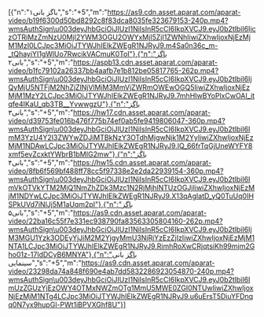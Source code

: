 [{"n":"باگز بانی۱","s":"+5","m":"https://as9.cdn.asset.aparat.com/aparat-video/b19f6300d50bd8292c8f83dca8035fe323679153-240p.mp4?wmsAuthSign\u003deyJhbGciOiJIUzI1NiIsInR5cCI6IkpXVCJ9.eyJ0b2tlbiI6IjczOTRiMzZmNzU0MjI2YWM3OGU2OWYxMjI5ZjI1ZWNhIiwiZXhwIjoxNjEzMjM1MzI0LCJpc3MiOiJTYWJhIElkZWEgR1NJRyJ9.m4Sa0n36c_m-_tQhayiYI1gWlUo7RwcikVACmuK0ToI"},{"n":"باگز بانی۲","s":"+5","m":"https://aspb13.cdn.asset.aparat.com/aparat-video/b1fc79102a26337bb4aafb7e1b812be05817765-262p.mp4?wmsAuthSign\u003deyJhbGciOiJIUzI1NiIsInR5cCI6IkpXVCJ9.eyJ0b2tlbiI6IjQyMjU5NTFjM2NhZjZlNjVlMjM3MmVjZWRmOWEwOGQ5IiwiZXhwIjoxNjEzMjM1MzY2LCJpc3MiOiJTYWJhIElkZWEgR1NJRyJ9.7mhHIwBYoPlxCwOAI_itqfe4IKaU_qb3TB__YvwwgzU"},{"n":"باگز بانی۳","s":"+5","m":"https://hw17.cdn.asset.aparat.com/aparat-video/d39753fe016b476f775b74ef0ab5fe9419806047-360p.mp4?wmsAuthSign\u003deyJhbGciOiJIUzI1NiIsInR5cCI6IkpXVCJ9.eyJ0b2tlbiI6ImM3YzU4Y2I3ZWYwZDJiMTBkNzY3OTdhMjgwNjk1M2YyIiwiZXhwIjoxNjEzMjM1NDAwLCJpc3MiOiJTYWJhIElkZWEgR1NJRyJ9.IQ_66frTqGjUneWYFY8xmf5evZcxktYWbrB1bMIG2mw"},{"n":"باگز بانی۴","s":"+5","m":"https://hw15.cdn.asset.aparat.com/aparat-video/8fb6f569bf488ff78cc5f97338e2e2da22939154-360p.mp4?wmsAuthSign\u003deyJhbGciOiJIUzI1NiIsInR5cCI6IkpXVCJ9.eyJ0b2tlbiI6ImVkOTVkYTM2MjQ1NmZhZDk3Mzc1N2RjMjhlNTUzOGJjIiwiZXhwIjoxNjEzMjM1NDYwLCJpc3MiOiJTYWJhIElkZWEgR1NJRyJ9.X13qAgIatD_yQ0TuUq0IHSPkUVd7iNlJj5M1aUqm2pI"},{"n":"باگز بانی۵","s":"+5","m":"https://as9.cdn.asset.aparat.com/aparat-video/22ba16c55f7e331ec938790fa83563305804160-262p.mp4?wmsAuthSign\u003deyJhbGciOiJIUzI1NiIsInR5cCI6IkpXVCJ9.eyJ0b2tlbiI6IjM3MGU1Yzk3ODEyYjJiM2M2YjgyMmU3NjRjYzEzZjIzIiwiZXhwIjoxNjEzMjM1NTA1LCJpc3MiOiJTYWJhIElkZWEgR1NJRyJ9.RimhRoXwCRjqtsiKh99mjm2Gho01z-17ldDCyB6MNYA"},{"n":"باگز بانی سینمایی","s":"+5","m":"https://as9.cdn.asset.aparat.com/aparat-video/23298da74a848f690e4ab7dd5832286923054870-240p.mp4?wmsAuthSign\u003deyJhbGciOiJIUzI1NiIsInR5cCI6IkpXVCJ9.eyJ0b2tlbiI6ImUzZGUzYjEzOWY4OTMxNWZmOTg1MmU5MWE0ZGI0NTUwIiwiZXhwIjoxNjEzMjM1NTg4LCJpc3MiOiJTYWJhIElkZWEgR1NJRyJ9.u6uErsT5DiuYFDnqq0N7yx9hupGl-PWt1iBPVXGhf8U"}]
